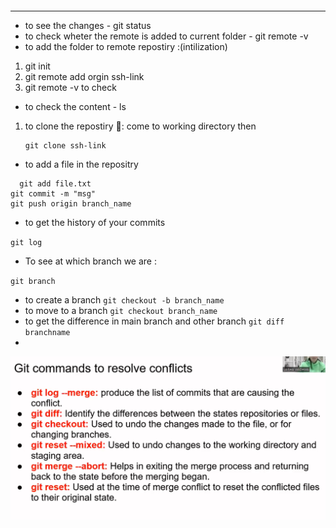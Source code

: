 ```

```

---

* to see the changes - git status
* to check wheter the remote is added to current folder - git remote -v
* to add the folder to remote repostiry :(intilization)

1. git init
2. git remote add orgin ssh-link
3. git remote -v to check

* to check the content - ls

1. to clone the repostiry 🚀️: come to working directory then
   ```
   git clone ssh-link
   ```

* to add a file in the repositry

```
  git add file.txt
git commit -m "msg"
git push origin branch_name
```

* to get the history of your commits

`git log`

* To see at which branch we are :

`git branch`

* to create a branch `git checkout -b branch_name`
* to move to a branch `git checkout branch_name`
* to get the difference in main branch and other branch `git diff branchname`
*

![1722238702388](images/GITINFO/1722238702388.png)
